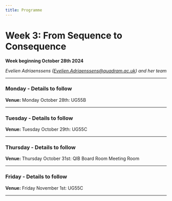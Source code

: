 ```yaml
---
title: Programme
---
```


# Week 3: From Sequence to Consequence
**Week beginning October 28th 2024**

_Evelien Adriaenssens (Evelien.Adriaenssens@quadram.ac.uk) and her team_


***

### Monday - Details to follow

**Venue:** Monday October 28th: UG55B

***

### Tuesday - Details to follow

**Venue:** Tuesday October 29th: UG55C

***

### Thursday - Details to follow

**Venue:** Thursday October 31st: QIB Board Room Meeting Room

***

### Friday - Details to follow

**Venue:** Friday November 1st: UG55C

***

